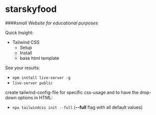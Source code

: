 # starskyfood
####*small Website for educational purposes*

Quick Insight:
* Tailwind CSS
    * Setup
    * Install
    * base html template

See your results:
- `npm install live-server -g`
- `live-server public`

create tailwind-config-file for specific css-usage and to have the drop-down options in HTML:
- `npx tailwindcss init --full` (**--full** flag with all default values)